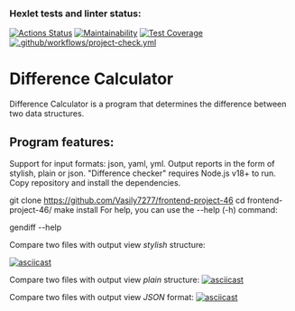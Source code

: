### Hexlet tests and linter status:
[![Actions Status](https://github.com/larisaRakhimova7/frontend-project-46/workflows/hexlet-check/badge.svg)](https://github.com/larisaRakhimova7/frontend-project-46/actions)
[![Maintainability](https://api.codeclimate.com/v1/badges/80373e25c74e3e722f48/maintainability)](https://codeclimate.com/github/larisaRakhimova7/frontend-project-46/maintainability)
[![Test Coverage](https://api.codeclimate.com/v1/badges/80373e25c74e3e722f48/test_coverage)](https://codeclimate.com/github/larisaRakhimova7/frontend-project-46/test_coverage)
[![.github/workflows/project-check.yml](https://github.com/larisaRakhimova7/frontend-project-46/actions/workflows/project-check.yml/badge.svg)](https://github.com/larisaRakhimova7/frontend-project-46/actions/workflows/project-check.yml)

Difference Calculator
===
Difference Calculator is a program that determines the difference between two data structures.

Program features:
---
Support for input formats: json, yaml, yml.
Output reports in the form of stylish, plain or json. "Difference checker" requires Node.js v18+ to run.
Copy repository and install the dependencies.

git clone https://github.com/Vasily7277/frontend-project-46
cd frontend-project-46/
make install
For help, you can use the --help (-h) command:

gendiff --help

Compare two files with output view *stylish* structure:
   
 
   [![asciicast](https://asciinema.org/a/563532.svg)](https://asciinema.org/a/563532)
   
 Compare two files with output view *plain* structure:
   [![asciicast](https://asciinema.org/a/563534.svg)](https://asciinema.org/a/563534)
   
 Compare two files with output view *JSON* format:
   [![asciicast](https://asciinema.org/a/563531.svg)](https://asciinema.org/a/563531)

